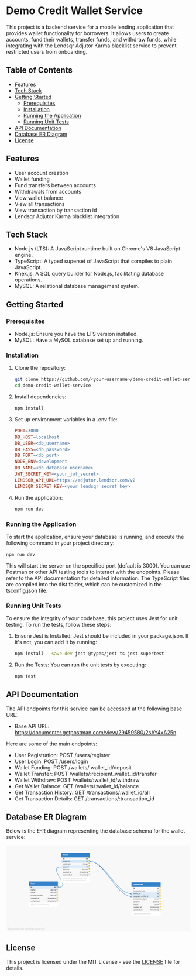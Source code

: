 # Demo Credit Wallet Service

This project is a backend service for a mobile lending application that provides wallet functionality for borrowers. It allows users to create accounts, fund their wallets, transfer funds, and withdraw funds, while integrating with the Lendsqr Adjutor Karma blacklist service to prevent restricted users from onboarding.

## Table of Contents

- [Features](#features)
- [Tech Stack](#tech-stack)
- [Getting Started](#getting-started)
  - [Prerequisites](#prerequisites)
  - [Installation](#installation)
  - [Running the Application](#running-the-application)
  - [Running Unit Tests](#running-unit-tests)
- [API Documentation](#api-documentation)
- [Database ER Diagram](#database-er-diagram)
- [License](#license)

## Features

- User account creation
- Wallet funding
- Fund transfers between accounts
- Withdrawals from accounts
- View wallet balance
- View all transactions
- View transaction by transaction id
- Lendsqr Adjutor Karma blacklist integration

## Tech Stack

- Node.js (LTS): A JavaScript runtime built on Chrome's V8 JavaScript engine.
- TypeScript: A typed superset of JavaScript that compiles to plain JavaScript.
- Knex.js: A SQL query builder for Node.js, facilitating database operations.
- MySQL: A relational database management system.

## Getting Started

### Prerequisites

- Node.js: Ensure you have the LTS version installed.
- MySQL: Have a MySQL database set up and running.

### Installation

1. Clone the repository:

   ```bash
   git clone https://github.com/<your-username>/demo-credit-wallet-service.git
   cd demo-credit-wallet-service

   ```

2. Install dependencies:

   ```bash
   npm install

   ```

3. Set up environment variables in a .env file:

   ```makefile
   PORT=3000
   DB_HOST=localhost
   DB_USER=<db_username>
   DB_PASS=<db_password>
   DB_PORT=<db_port>
   NODE_ENV=development
   DB_NAME=<db_database_username>
   JWT_SECRET_KEY=<your_jwt_secret>
   LENDSQR_API_URL=https://adjutor.lendsqr.com/v2
   LENDSQR_SECRET_KEY=<your_lendsqr_secret_key>

   ```

4. Run the application:
   ```bash
   npm run dev
   ```

### Running the Application

To start the application, ensure your database is running, and execute the following command in your project directory:

```bash
npm run dev
```

This will start the server on the specified port (default is 3000). You can use Postman or other API testing tools to interact with the endpoints. Please refer to the API documentation for detailed information. The TypeScript files are compiled into the dist folder, which can be customized in the tsconfig.json file.

### Running Unit Tests

To ensure the integrity of your codebase, this project uses Jest for unit testing. To run the tests, follow these steps:

1. Ensure Jest is Installed: Jest should be included in your package.json. If it's not, you can add it by running:

   ```bash
   npm install --save-dev jest @types/jest ts-jest supertest
   ```

2. Run the Tests: You can run the unit tests by executing:

   ```bash
   npm test

   ```

## API Documentation

The API endpoints for this service can be accessed at the following base URL:

- Base API URL: https://documenter.getpostman.com/view/29459580/2sAY4xA25n

Here are some of the main endpoints:

- User Registration: POST /users/register
- User Login: POST /users/login
- Wallet Funding: POST /wallets/:wallet_id/deposit
- Wallet Transfer: POST /wallets/:recipient_wallet_id/transfer
- Wallet Withdraw: POST /wallets/:wallet_id/withdraw
- Get Wallet Balance: GET /wallets/:wallet_id/balance
- Get Transaction History: GET /transactions/:wallet_id/all
- Get Transaction Details: GET /transactions/:transaction_id

## Database ER Diagram

Below is the E-R diagram representing the database schema for the wallet service:

![E-R Diagram](images/demo-credit-wallet_1.png)

## License

This project is licensed under the MIT License - see the [LICENSE](LICENSE) file for details.
